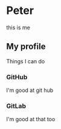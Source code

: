 # Peter
this is me
## My profile
Things I can do
### GitHub
I'm good at git hub
### GitLab
I'm good at that too
